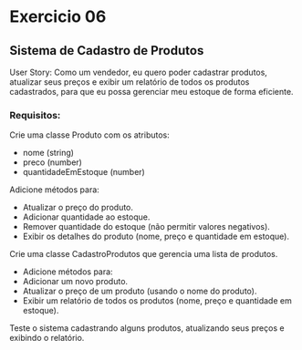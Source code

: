 # Exercicio 06
## Sistema de Cadastro de Produtos
User Story:
Como um vendedor, eu quero poder cadastrar produtos, atualizar seus preços e exibir um relatório de todos os produtos cadastrados, para que eu possa gerenciar meu estoque de forma eficiente.

### Requisitos:
Crie uma classe Produto com os atributos:
- nome (string)
- preco (number)
- quantidadeEmEstoque (number)

Adicione métodos para:
- Atualizar o preço do produto.
- Adicionar quantidade ao estoque.
- Remover quantidade do estoque (não permitir valores negativos).
- Exibir os detalhes do produto (nome, preço e quantidade em estoque).

Crie uma classe CadastroProdutos que gerencia uma lista de produtos.
- Adicione métodos para:
- Adicionar um novo produto.
- Atualizar o preço de um produto (usando o nome do produto).
- Exibir um relatório de todos os produtos (nome, preço e quantidade em estoque).

Teste o sistema cadastrando alguns produtos, atualizando seus preços e exibindo o relatório.